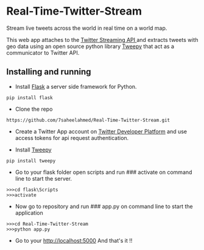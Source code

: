# Real-Time-Twitter-Stream
Stream live tweets across the world in real time on a world map.

This web app attaches to the [Twitter Streaming API ](https://developer.twitter.com/en/docs/tutorials/consuming-streaming-data) and extracts tweets with geo data using an open source python library 
[Tweepy](http://docs.tweepy.org/en/v3.5.0/getting_started.html#introduction) that act as a communicator to Twitter API.

## Installing and running
* Install [Flask](http://flask.pocoo.org/) a server side framework for Python.
```
pip install flask
```

* Clone the repo 
```
https://github.com/7saheelahmed/Real-Time-Twitter-Stream.git   
```

* Create a Twitter App account  on [Twitter Developer Platform](https://developer.twitter.com/) and use access tokens for api request authentication.

* Install [Tweepy](http://docs.tweepy.org/en/v3.5.0/getting_started.html#introduction)
```
pip install tweepy
```

* Go to your flask folder open scripts and run ### activate on command line to start the server.
```
>>>cd flask\Scripts
>>>activate
```

* Now go to repository and run ### app.py on command line to start the application
```
>>>cd Real-Time-Twitter-Stream
>>>python app.py
```

* Go to your [http://localhost:5000](http://localhost:8080) And that's it !!
